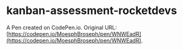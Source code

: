 # kanban-assessment-rocketdevs

A Pen created on CodePen.io. Original URL: [https://codepen.io/MoesphBroseph/pen/WNWEadR](https://codepen.io/MoesphBroseph/pen/WNWEadR).

